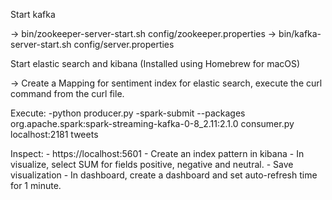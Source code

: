 Start kafka

-> bin/zookeeper-server-start.sh config/zookeeper.properties
-> bin/kafka-server-start.sh config/server.properties
 
Start elastic search and kibana (Installed using Homebrew for macOS)

-> Create a Mapping for sentiment index for elastic search, execute the curl command from the curl file.


Execute:
 -python producer.py
 -spark-submit --packages org.apache.spark:spark-streaming-kafka-0-8_2.11:2.1.0 consumer.py localhost:2181 tweets
	
Inspect:
 	- https://localhost:5601
	- Create an index pattern in kibana
	- In visualize, select SUM for fields positive, negative and neutral.
	- Save visualization
	- In dashboard, create a dashboard and set auto-refresh time for 1 minute.
	

